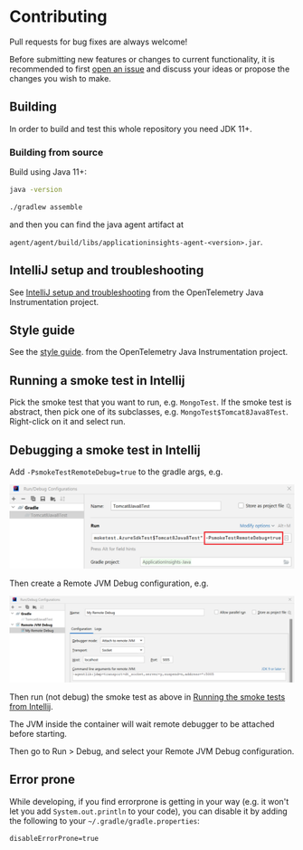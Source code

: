 # Contributing

Pull requests for bug fixes are always welcome!

Before submitting new features or changes to current functionality, it is recommended to first
[open an issue](https://github.com/microsoft/ApplicationInsights-Java/issues/new)
and discuss your ideas or propose the changes you wish to make.

## Building

In order to build and test this whole repository you need JDK 11+.

### Building from source

Build using Java 11+:

```bash
java -version
```

```bash
./gradlew assemble
```

and then you can find the java agent artifact at

`agent/agent/build/libs/applicationinsights-agent-<version>.jar`.

## IntelliJ setup and troubleshooting

See [IntelliJ setup and troubleshooting](https://github.com/open-telemetry/opentelemetry-java-instrumentation/blob/main/docs/contributing/intellij-setup-and-troubleshooting.md)
from the OpenTelemetry Java Instrumentation project.

## Style guide

See the [style guide](https://github.com/open-telemetry/opentelemetry-java-instrumentation/blob/main/docs/contributing/style-guideline.md).
from the OpenTelemetry Java Instrumentation project.

## Running a smoke test in Intellij

Pick the smoke test that you want to run, e.g. `MongoTest`.
If the smoke test is abstract, then pick one of its subclasses, e.g. `MongoTest$Tomcat8Java8Test`.
Right-click on it and select run.

## Debugging a smoke test in Intellij

Add `-PsmokeTestRemoteDebug=true` to the gradle args, e.g.

![Update smoke test configuration](docs/intellij-debug-smoke-test-part-1.png)

Then create a Remote JVM Debug configuration, e.g.

![Create a Remote JVM Debug configuration](docs/intellij-debug-smoke-test-part-2.png)

Then run (not debug) the smoke test as above in [Running the smoke tests from Intellij](#running-a-smoke-test-in-intellij).

The JVM inside the container will wait remote debugger to be attached before starting.

Then go to Run > Debug, and select your Remote JVM Debug configuration.

## Error prone

While developing, if you find errorprone is getting in your way (e.g. it won't let you add
`System.out.println` to your code), you can disable it by adding the following to your
`~/.gradle/gradle.properties`:

```
disableErrorProne=true
```
